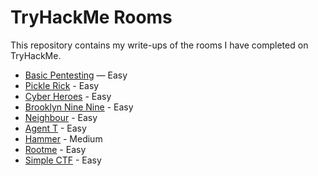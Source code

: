 # TryHackMe Rooms
This repository contains my write-ups of the rooms I have completed on TryHackMe.  

- [Basic Pentesting](./1-Basic-Pentesting.md) — Easy
- [Pickle Rick](./2-Pickle-Rick.md) - Easy
- [Cyber Heroes](./3-Cyber-Heroes.md) - Easy
- [Brooklyn Nine Nine](./4-Brooklyn-Nine-Nine.md) - Easy
- [Neighbour](./5-Neighbour.md) - Easy
- [Agent T](./6-Agent-T.md) - Easy
- [Hammer](./7-Hammer.md) - Medium
- [Rootme](./8-Rootme.md) - Easy
- [Simple CTF](./9-Simple-CTF.md) - Easy
